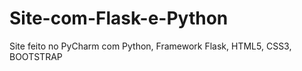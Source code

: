# Site-com-Flask-e-Python
Site feito no PyCharm com Python, Framework Flask, HTML5, CSS3, BOOTSTRAP
